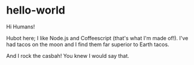 # hello-world

Hi Humans!

Hubot here; I like Node.js and Coffeescript (that's what I'm made of!).
I've had tacos on the moon and I find them far superior to Earth tacos.

And I rock the casbah! You knew I would say that.
